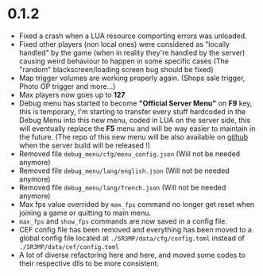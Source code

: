 # 0.1.2

* Fixed a crash when a LUA resource comporting errors was unloaded.
* Fixed other players (non local ones) were considered as "locally handled" by the game (when in reality they're handled by the server) causing weird behaviour to happen in some specific cases (The "random" blackscreen/loading screen bug should be fixed)
* Map trigger volumes are working properly again. (Shops sale trigger, Photo OP trigger and more...)
* Max players now goes up to **127**
* Debug menu has started to become **"Official Server Menu"** on **F9** key, this is temporary, I'm starting to transfer every stuff hardcoded in the Debug Menu into this new menu, coded in LUA on the server side, this will eventually replace the **F5** menu and will be way easier to maintain in the future. (The repo of this new menu will be also available on [github](https://github.com/SR3-MP/) when the server build will be released !)
* Removed file `debug_menu/cfg/menu_config.json` (Will not be needed anymore)
* Removed file `debug_menu/lang/english.json` (Will not be needed anymore)
* Removed file `debug_menu/lang/french.json` (Will not be needed anymore)
* Max fps value overrided by `max_fps` command no longer get reset when joining a game or quitting to main menu.
* `max_fps` and `show_fps` commands are now saved in a config file.
* CEF config file has been removed and everything has been moved to a global config file located at `./SR3MP/data/cfg/config.toml` instead of `./SR3MP/data/cef/config.toml`
* A lot of diverse refactoring here and here, and moved some codes to their respective dlls to be more consistent.
